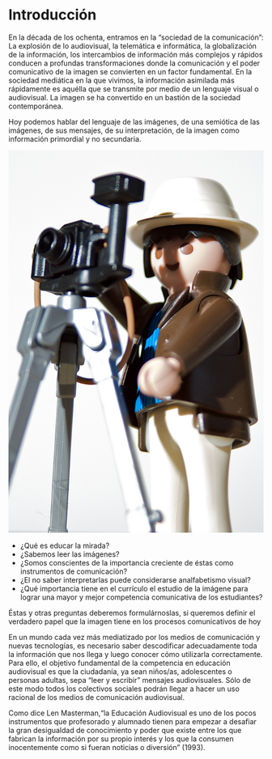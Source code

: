 # Introducción

En la década de los ochenta, entramos en la “sociedad de la comunicación”: La explosión de lo audiovisual, la telemática e informática, la globalización de la información, los intercambios de información más complejos y rápidos conducen a profundas transformaciones donde la comunicación y el poder comunicativo de la imagen se convierten en un factor fundamental. En la sociedad mediática en la que vivimos, la información asimilada más rápidamente es aquélla que se transmite por medio de un lenguaje visual o audiovisual. La imagen se ha convertido en un bastión de la sociedad contemporánea.


Hoy podemos hablar del lenguaje de las imágenes, de una semiótica de las imágenes, de sus mensajes, de su interpretación, de la imagen como información primordial y no secundaria. 

[![Introducción. Licencia de Creative Commons 40.by-nc-sa](img/Introduccion02.jpg "Introducción")](https://goo.gl/WHmRV0)


*   ¿Qué es educar la mirada?
*   ¿Sabemos leer las imágenes?
*   ¿Somos conscientes de la importancia creciente de éstas como instrumentos de comunicación?
*   ¿El no saber interpretarlas puede considerarse analfabetismo visual?
*   ¿Qué importancia tiene en el currículo el estudio de la imágene para lograr una mayor y mejor competencia comunicativa de los estudiantes?

Éstas y otras preguntas deberemos formulárnoslas, si queremos definir el verdadero papel que la imagen tiene en los procesos comunicativos de hoy 

En un mundo cada vez más mediatizado por los medios de comunicación y nuevas tecnologías, es necesario saber descodificar adecuadamente toda la información que nos llega y luego conocer cómo utilizarla correctamente. Para ello, el objetivo fundamental de la competencia en educación audiovisual es que la ciudadanía, ya sean niños/as, adolescentes o personas adultas, sepa “leer y escribir” mensajes audiovisuales. Sólo de este modo todos los colectivos sociales podrán llegar a hacer un uso racional de los medios de comunicación audiovisual.

Como dice Len Masterman,“la Educación Audiovisual es uno de los pocos instrumentos que profesorado y alumnado tienen para empezar a desafiar la gran desigualdad de conocimiento y poder que existe entre los que fabrican la información por su propio interés y los que la consumen inocentemente como si fueran noticias o diversión” (1993).

